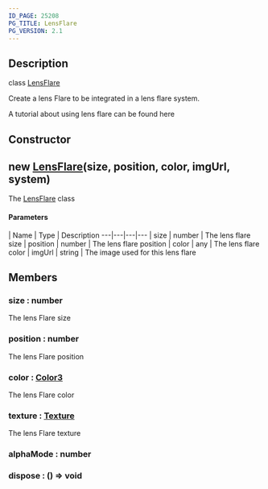 ```yaml
---
ID_PAGE: 25208
PG_TITLE: LensFlare
PG_VERSION: 2.1
---
```

## Description

class [LensFlare](/classes/2.5/LensFlare)

Create a lens Flare to be integrated in a lens flare system.

A tutorial about using lens flare can be found here

## Constructor

## new [LensFlare](/classes/2.5/LensFlare)(size, position, color, imgUrl, system)

The [LensFlare](/classes/2.5/LensFlare) class

#### Parameters
 | Name | Type | Description
---|---|---|---
 | size | number |     The lens flare size
 | position | number |     The lens flare position
 | color | any |     The lens flare color
 | imgUrl | string |     The image used for this lens flare
## Members

### size : number

The lens Flare size

### position : number

The lens Flare position

### color : [Color3](/classes/2.5/Color3)

The lens Flare color

### texture : [Texture](/classes/2.5/Texture)

The lens Flare texture

### alphaMode : number



### dispose : () =&gt; void



